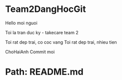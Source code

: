 # Team2DangHocGit

Hello moi nguoi

Toi la tran duc ky - takecare team 2

Toi rat dep trai, co coc vang
Toi rat dep trai, nhieu tien

ChoHaiAnh
Commit moi
# Path: README.md
